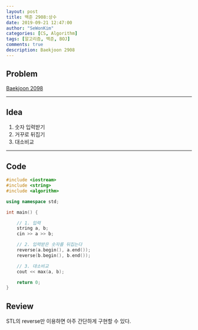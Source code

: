 ```yaml
---
layout: post
title: 백준 2908:상수
date: 2019-09-21 12:47:00
author: "SeWonKim"
categories: [CS, Algorithm]
tags: [알고리즘, 백준, BOJ]
comments: true
description: Baekjoon 2908
---
```


## Problem

[Baekjoon 2098](https://www.acmicpc.net/problem/2908)

---

## Idea

1. 숫자 입력받기
2. 거꾸로 뒤집기
3. 대소비교

---

## Code

```cpp
#include <iostream>
#include <string>
#include <algorithm>

using namespace std;

int main() {

	// 1. 입력
	string a, b;
	cin >> a >> b;

	// 2. 입력받은 숫자를 뒤집는다
	reverse(a.begin(), a.end());
	reverse(b.begin(), b.end());

	// 3. 대소비교
	cout << max(a, b);

	return 0;
}
```

## Review

STL의 reverse만 이용하면 아주 간단하게 구현할 수 있다.
